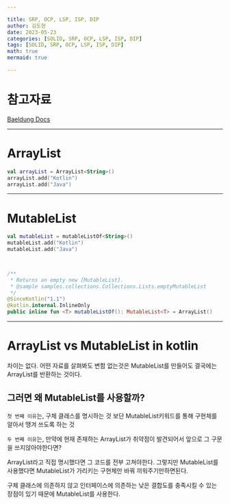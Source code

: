 ```yaml
---

title: SRP, OCP, LSP, ISP, DIP
author: 김도현
date: 2023-05-23
categories: [SOLID, SRP, OCP, LSP, ISP, DIP]
tags: [SOLID, SRP, OCP, LSP, ISP, DIP]
math: true
mermaid: true

---
```


# 참고자료

[Baeldung Docs](https://www.baeldung.com/kotlin/arraylist-vs-mutablelistof)


---

# ArrayList

```kotlin
val arrayList = ArrayList<String>()
arrayList.add("Kotlin")
arrayList.add("Java")
```

---

# MutableList

```kotlin
val mutableList = mutableListOf<String>()
mutableList.add("Kotlin")
mutableList.add("Java")



/**
 * Returns an empty new [MutableList].
 * @sample samples.collections.Collections.Lists.emptyMutableList
 */
@SinceKotlin("1.1")
@kotlin.internal.InlineOnly
public inline fun <T> mutableListOf(): MutableList<T> = ArrayList()
```

---

# ArrayList vs MutableList in kotlin

차이는 없다. 어떤 자료를 살펴봐도 변함 없는것은 MutableList를 만들어도 결국에는 ArrayList를 반환하는 것이다.

## 그러면 왜 MutableList를 사용할까?

`첫 번째 이유`는, 구체 클래스를 명시하는 것 보단 MutableList키워드를 통해 구현체를 알아서 땡겨 쓰도록 하는 것

`두 번째 이유`는, 만약에 현재 존재하는 ArrayList가 취약점이 발견되어서 앞으로 그 구문을 쓰지않아야한다면?

ArrayList라고 직접 명시했다면 그 코드를 전부 고쳐야한다. 그렇지만 MutableList를 사용했다면 MutableList가 가리키는 구현체만 바꿔 끼워주기만하면된다.

구체 클래스에 의존하지 않고 인터페이스에 의존하는 낮은 결합도를 충족시킬 수 있는 장점이 있기 때문에 MutableList를 사용한다.
